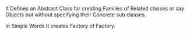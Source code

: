 It Defines an Abstract Class for creating Families of Related classes or say Objects but without specifying their Concrete sub classes.

In Simple Words It creates Factory of Factory.
